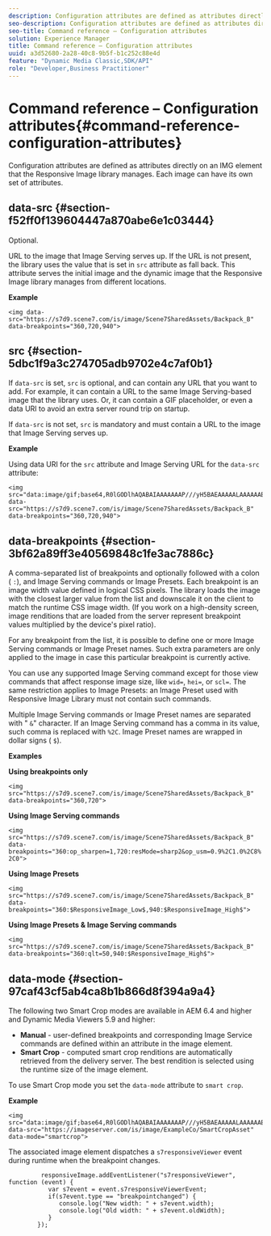 ```yaml
---
description: Configuration attributes are defined as attributes directly on an IMG element that the Responsive Image library manages. Each image can have its own set of attributes.
seo-description: Configuration attributes are defined as attributes directly on an IMG element that the Responsive Image library manages. Each image can have its own set of attributes.
seo-title: Command reference – Configuration attributes
solution: Experience Manager
title: Command reference – Configuration attributes
uuid: a3d52680-2a28-40c8-9b5f-b1c252c88e4d
feature: "Dynamic Media Classic,SDK/API"
role: "Developer,Business Practitioner"
---
```


# Command reference – Configuration attributes{#command-reference-configuration-attributes}

Configuration attributes are defined as attributes directly on an IMG element that the Responsive Image library manages. Each image can have its own set of attributes.

## data-src {#section-f52ff0f139604447a870abe6e1c03444}

Optional.

URL to the image that Image Serving serves up. If the URL is not present, the library uses the value that is set in `src` attribute as fall back. This attribute serves the initial image and the dynamic image that the Responsive Image library manages from different locations.

**Example** 

```
<img data-src="https://s7d9.scene7.com/is/image/Scene7SharedAssets/Backpack_B" data-breakpoints="360,720,940">
```

## src {#section-5dbc1f9a3c274705adb9702e4c7af0b1}

If `data-src` is set, `src` is optional, and can contain any URL that you want to add. For example, it can contain a URL to the same Image Serving-based image that the library uses. Or, it can contain a GIF placeholder, or even a data URI to avoid an extra server round trip on startup.

If `data-src` is not set, `src` is mandatory and must contain a URL to the image that Image Serving serves up.

**Example**

Using data URI for the `src` attribute and Image Serving URL for the `data-src` attribute:

```
<img src="data:image/gif;base64,R0lGODlhAQABAIAAAAAAAP///yH5BAEAAAAALAAAAAABAAEAAAIBRAA7" data-src="https://s7d9.scene7.com/is/image/Scene7SharedAssets/Backpack_B" data-breakpoints="360,720,940">
```

## data-breakpoints {#section-3bf62a89ff3e40569848c1fe3ac7886c}

A comma-separated list of breakpoints and optionally followed with a colon ( `:`), and Image Serving commands or Image Presets. Each breakpoint is an image width value defined in logical CSS pixels. The library loads the image with the closest larger value from the list and downscale it on the client to match the runtime CSS image width. (If you work on a high-density screen, image renditions that are loaded from the server represent breakpoint values multiplied by the device's pixel ratio).

For any breakpoint from the list, it is possible to define one or more Image Serving commands or Image Preset names. Such extra parameters are only applied to the image in case this particular breakpoint is currently active.

You can use any supported Image Serving command except for those view commands that affect response image size, like `wid=`, `hei=`, or `scl=`. The same restriction applies to Image Presets: an Image Preset used with Responsive Image Library must not contain such commands.

Multiple Image Serving commands or Image Preset names are separated with " `&`" character. If an Image Serving command has a comma in its value, such comma is replaced with `%2C`. Image Preset names are wrapped in dollar signs ( `$`).

**Examples**

**Using breakpoints only**

`<img src="https://s7d9.scene7.com/is/image/Scene7SharedAssets/Backpack_B" data-breakpoints="360,720">`

**Using Image Serving commands**

`<img src="https://s7d9.scene7.com/is/image/Scene7SharedAssets/Backpack_B" data-breakpoints="360:op_sharpen=1,720:resMode=sharp2&op_usm=0.9%2C1.0%2C8%2C0">`

**Using Image Presets**

`<img src="https://s7d9.scene7.com/is/image/Scene7SharedAssets/Backpack_B" data-breakpoints="360:$ResponsiveImage_Low$,940:$ResponsiveImage_High$">`

**Using Image Presets & Image Serving commands**

`<img src="https://s7d9.scene7.com/is/image/Scene7SharedAssets/Backpack_B" data-breakpoints="360:qlt=50,940:$ResponsiveImage_High$">`

## data-mode {#section-97caf43cf5ab4ca8b1b866d8f394a9a4}

The following two Smart Crop modes are available in AEM 6.4 and higher and Dynamic Media Viewers 5.9 and higher:

* **Manual** - user-defined breakpoints and corresponding Image Service commands are defined within an attribute in the image element. 
* **Smart Crop** - computed smart crop renditions are automatically retrieved from the delivery server. The best rendition is selected using the runtime size of the image element.

To use Smart Crop mode you set the `data-mode` attribute to `smart crop`.

**Example** 

```
<img 
src="data:image/gif;base64,R0lGODlhAQABAIAAAAAAAP///yH5BAEAAAAALAAAAAABAAEAAAIBRAA7" 
data-src="https://imageserver.com/is/image/ExampleCo/SmartCropAsset" 
data-mode="smartcrop">
```

The associated image element dispatches a `s7responsiveViewer` event during runtime when the breakpoint changes.

```
         responsiveImage.addEventListener("s7responsiveViewer", function (event) { 
           var s7event = event.s7responsiveViewerEvent; 
           if(s7event.type == "breakpointchanged") { 
              console.log("New width: " + s7event.width); 
              console.log("Old width: " + s7event.oldWidth); 
           } 
        });
```

